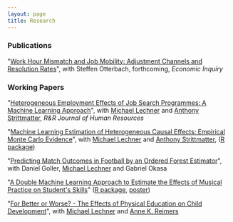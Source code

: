 ```yaml
---
layout: page
title: Research
---
```


### Publications
"[Work Hour Mismatch and Job Mobility: Adjustment Channels and Resolution Rates](https://onlinelibrary.wiley.com/doi/full/10.1111/ecin.12586)", with Steffen Otterbach, forthcoming, *Economic Inquiry*


### Working Papers
"[Heterogeneous Employment Effects of Job Search Programmes: A Machine Learning Approach](https://arxiv.org/abs/1709.10279)", with [Michael Lechner](https://www.michael-lechner.eu/) and [Anthony Strittmatter](http://www.anthonystrittmatter.com/home), *R&R Journal of Human Resources*

"[Machine Learning Estimation of Heterogeneous Causal Effects: Empirical Monte Carlo Evidence](https://arxiv.org/abs/1810.13237)", with [Michael Lechner](https://www.michael-lechner.eu/) and [Anthony Strittmatter](http://www.anthonystrittmatter.com/home), ([R package](https://github.com/MCKnaus/CATEs))

"[Predicting Match Outcomes in Football by an Ordered Forest Estimator](https://www.researchgate.net/publication/328486514_Predicting_Match_Outcomes_in_Football_by_an_Ordered_Forest_Estimator)", with Daniel Goller, [Michael Lechner](https://www.michael-lechner.eu/) and Gabriel Okasa

"[A Double Machine Learning Approach to Estimate the Effects of Musical Practice on Student's Skills](https://arxiv.org/abs/1805.10300)" ([R package](https://github.com/MCKnaus/dmlmt), [poster](assets/pdfs/Poster_DML.pdf))

"[For Better or Worse? - The Effects of Physical Education on Child Development](https://www.researchgate.net/publication/322314895_For_better_or_worse_-_The_Effects_of_Physical_Education_on_Child_Development)", with [Michael Lechner](https://www.michael-lechner.eu/) and [Anne K. Reimers](https://www.tu-chemnitz.de/hsw/ab/prof/sportpaedagogik/index.php.en)
